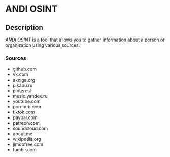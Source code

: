 # ANDI OSINT

## Description

_ANDI OSINT_ is a tool that allows you to gather information about a person or organization using various sources.

### Sources

- github.com
- vk.com
- akniga.org
- pikabu.ru
- pinterest
- music.yandex.ru
- youtube.com
- pornhub.com
- tiktok.com
- paypal.com
- patreon.com
- soundcloud.com
- about.me
- wikipedia.org
- jimdofree.com
- tumblr.com
